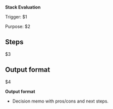 <!-- Placeholder mapping:
- $1 = Title
- $2 = Purpose
- $3 = Steps
- $4 = Output format -->

**Stack Evaluation**

Trigger: $1

Purpose: $2

## Steps

$3

## Output format

$4


<!-- Optional for analysis genre -->
**Output format**

- Decision memo with pros/cons and next steps.
